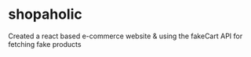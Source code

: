 # shopaholic
Created a react based e-commerce website &amp; using the fakeCart API for fetching fake products
